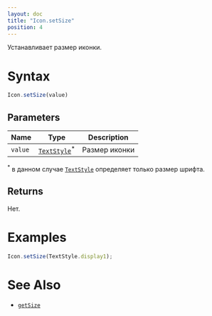 ```yaml
---
layout: doc
title: "Icon.setSize"
position: 4
---
```


Устанавливает размер иконки. 

# Syntax

```js
Icon.setSize(value)
```

## Parameters

|Name|Type|Description|
|----|----|-----------|
|`value`|[`TextStyle`](../../../Core/Style/TextStyle/)<sup>*</sup>|Размер иконки|

<sup>*</sup> в данном случае [`TextStyle`](../../../Core/Style/TextStyle/) определяет только размер шрифта.

## Returns

Нет.

# Examples

```js
Icon.setSize(TextStyle.display1);
```

# See Also

* [`getSize`](../Icon.getSize/)
